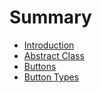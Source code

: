 # Summary

* [Introduction](README.md)
* [Abstract Class](abstract-class.md)
* [Buttons](buttons.md)
* [Button Types](/button_types.md)

